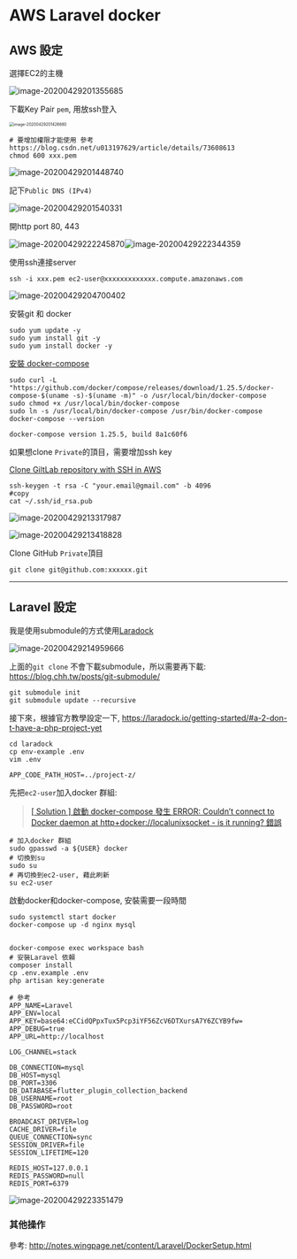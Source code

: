 # AWS Laravel docker

## AWS 設定

選擇EC2的主機

![image-20200429201355685](./media/image-20200429201355685.png)

下載Key Pair `pem`, 用放ssh登入

<img src="./media/image-20200429201426680.png" alt="image-20200429201426680" style="zoom:50%;" />

```shell
# 要增加權限才能使用 參考 https://blog.csdn.net/u013197629/article/details/73608613
chmod 600 xxx.pem
```

![image-20200429201448740](./media/image-20200429201448740.png)

記下`Public DNS (IPv4)`

![image-20200429201540331](./media/image-20200429201540331.png)

開http port 80, 443

![image-20200429222245870](./media/image-20200429222245870.png)![image-20200429222344359](./media/image-20200429222344359.png)

使用ssh連接server

```
ssh -i xxx.pem ec2-user@xxxxxxxxxxxxx.compute.amazonaws.com
```

![image-20200429204700402](./media/image-20200429204700402.png)



安裝git 和 docker 

```shell
sudo yum update -y
sudo yum install git -y
sudo yum install docker -y
```

[安裝 docker-compose](https://docs.docker.com/compose/install/)

```shell 
sudo curl -L "https://github.com/docker/compose/releases/download/1.25.5/docker-compose-$(uname -s)-$(uname -m)" -o /usr/local/bin/docker-compose
sudo chmod +x /usr/local/bin/docker-compose
sudo ln -s /usr/local/bin/docker-compose /usr/bin/docker-compose
docker-compose --version

docker-compose version 1.25.5, build 8a1c60f6
```

如果想clone `Private`的頂目，需要增加ssh key

[Clone GiltLab repository with SSH in AWS](https://medium.com/modulr/clone-giltlab-repository-with-ssh-in-aws-4d2be998bebb)

```shell
ssh-keygen -t rsa -C "your.email@gmail.com" -b 4096
#copy
cat ~/.ssh/id_rsa.pub
```

![image-20200429213317987](./media/image-20200429213317987.png)

![image-20200429213418828](./media/image-20200429213418828.png)

Clone GitHub `Private`頂目

```shell
git clone git@github.com:xxxxxx.git
```

---

## Laravel 設定

我是使用submodule的方式使用[Laradock](https://laradock.io/getting-started/#a-1-already-have-a-php-project)

![image-20200429214959666](./media/image-20200429214959666.png)

上面的`git clone` 不會下載submodule，所以需要再下載: https://blog.chh.tw/posts/git-submodule/

```shell
git submodule init
git submodule update --recursive
```

接下來，根據官方教學設定一下, https://laradock.io/getting-started/#a-2-don-t-have-a-php-project-yet

```shell
cd laradock
cp env-example .env
vim .env

APP_CODE_PATH_HOST=../project-z/
```

先把`ec2-user`加入docker 群組: 

>  [[ Solution ] 啟動 docker-compose 發生 ERROR: Couldn’t connect to Docker daemon at http+docker://localunixsocket - is it running? 錯誤](https://oranwind.org/-solution-qi-dong-docker-compose-fa-sheng-error-couldnt-connect-to-docker-daemon-at-httpdockerlocalunixsocket-is-it-running-cuo-wu/)

```shell
# 加入docker 群組
sudo gpasswd -a ${USER} docker
# 切換到su
sudo su
# 再切換到ec2-user, 藉此刷新
su ec2-user
```

啟動docker和docker-compose, 安裝需要一段時間

```shell
sudo systemctl start docker
docker-compose up -d nginx mysql


docker-compose exec workspace bash
# 安裝Laravel 依賴
composer install
cp .env.example .env
php artisan key:generate
```

```
# 參考
APP_NAME=Laravel
APP_ENV=local
APP_KEY=base64:eCCidQPpxTux5Pcp3iYF56ZcV6DTXursA7Y6ZCYB9fw=
APP_DEBUG=true
APP_URL=http://localhost

LOG_CHANNEL=stack

DB_CONNECTION=mysql
DB_HOST=mysql
DB_PORT=3306
DB_DATABASE=flutter_plugin_collection_backend
DB_USERNAME=root
DB_PASSWORD=root

BROADCAST_DRIVER=log
CACHE_DRIVER=file
QUEUE_CONNECTION=sync
SESSION_DRIVER=file
SESSION_LIFETIME=120

REDIS_HOST=127.0.0.1
REDIS_PASSWORD=null
REDIS_PORT=6379
```



![image-20200429223351479](./media/image-20200429223351479.png)

### 其他操作 

參考: http://notes.wingpage.net/content/Laravel/DockerSetup.html
